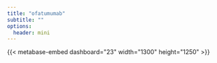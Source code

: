 ```yaml
---
title: "ofatumumab"
subtitle: ""
options:
  header: mini
---
```


<div class="col-md-6 mx-auto">



</div>

{{< metabase-embed dashboard="23" width="1300" height="1250" >}}